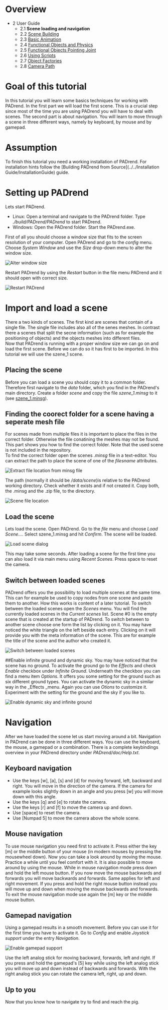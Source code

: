 <!------------------------------------------------------------------------------------------------
This work is licensed under the Creative Commons Attribution-ShareAlike 4.0 International License.
 To view a copy of this license, visit http://creativecommons.org/licenses/by-sa/4.0/.
 Author: Florian Pieper (fpieper@mail.uni-paderborn.de)
 PADrend Version 1.0.0
------------------------------------------------------------------------------------------------->
<!---BEGINN_INDEXSECTION--->
<!---Automaticly generated section. Do not edit!!!--->
# Overview
* 2 User Guide
    * 2.1 **Scene loading and navigation**
    * 2.2 [Scene Building](../../2_User_Guide/2_Scene_Building/Scene_Building.md)
    * 2.3 [Basic Animation](../../2_User_Guide/3_Basic_Animation/Basic_Animation.md)
    * 2.4 [Functional Objects and Physics](../../2_User_Guide/4_Functional_Objects_and_Physics/Functional_Objects_and_Physics.md)
    * 2.5 [Functional Objects Pointing Joint](../../2_User_Guide/5_Functional_Objects_Pointing_Joint/Functional_Objects_Pointing_Joint.md)
    * 2.6 [Using Scripts](../../2_User_Guide/6_Using_Scripts/Using_Scripts.md)
    * 2.7 [Object Factories](../../2_User_Guide/7_Object_Factories/Object_Factories.md)
    * 2.8 [Camera Path](../../2_User_Guide/8_Camera_Path/Camera_Path.md)
<!---END_INDEXSECTION--->

# Goal of this tutorial
In this tutorial you will learn some basics techniques for working with PADrend.
In the first part we will load the first scene.
This is a crucial step since most of the time you are using PADrend you will have to deal with scenes.
The second part is about navigation.
You will learn to move through a scene in three different ways, namely by keyboard, by mouse and by gamepad.

# Assumption
To finish this tutorial you need a working installation of PADrend.
For installation hints follow the [Building PADrend from Source](../../Installation Guide/InstallationGuide) guide.

# Setting up PADrend
Lets start PADrend.

* Linux: Open a terminal and navigate to the PADrend folder.
  Type _./build/PADrend/PADrend_ to start PADrend.
* Windows: Open the PADrend folder.
  Start the PADrend.exe.

First of all you should choose a window size that fits to the screen resolution of your computer.
Open PADrend and go to the _config_ menu.
Choose _System Window_ and use the _Size_ drop-down menu to alter the window size.

![Alter window size](figures/alter_window_size.png)

Restart PADrend by using the _Restart_ button in the file menu PADrend and it should open with correct size.

![Restart PADrend](figures/restart.png)

# Import and load a scene
There a two kinds of scenes.
The first kind are scenes that contain of a single file.
The single file includes also all of the senes meshes.
In contrast there a scenes that split the secne information (such as for example the positioning of objects) and the objects meshes into different files.  
Now that PADrend is running with a proper window size we can go on and load the first scene.
Before we can do so it has first to be imported.
In this tutorial we will use the szene_1 scene.   

## Placing the scene
Before you can load a scene you should copy it to a common folder.
Therefore first navigate to the _data_ folder, which you find in the PADrend's main directory.
Create a folder _scene_ and copy the file _szene_1.minsg_ to it (see [szene_1.minsg](../models/szene_1.minsg)).

## Finding the coorect folder for a scene having a seperate mesh file
For scenes made from multiple files it is important to place the files in the correct folder.
Otherwise the file conatining the meshes may not be found.
This part shows you how to find the correct folder.
Note that the used scene is not included in the repository.   
To find the correct folder open the scenes _.minsg_ file in a text-editor.
You can extract the path to place the scene of one of the _filesname_ attributes.

![Extract file location from minsg file](figures/editor_minsg_file.png)

The path (normally it should be _/data/scene_)is relative to the PADrend working directory.
Check whether it exists and if not created it.
Copy both, the .minsg and the .zip file, to the directory.

![Scene file location](figures/content_data_folder.png)

## Load the scene
Lets load the scene.
Open PADrend.
Go to the _file_ menu and choose _Load Scene..._.
Select szene_1.minsg and hit _Confirm_.
The scene will be loaded.

![Load scene dialog](figures/load_scene.png)

This may take some seconds.
After loading a scene for the first time you can also load it via main menu using _Recent Scenes_.
Press space to reset the camera.

## Switch between loaded scenes
PADrend offers you the possibility to load multiple scenes at the same time.
This can for example be used to copy nodes from one scene and paste them to another.
How this works is content of a later tutorial.
To switch between the loaded scenes open the _Scenes_ menu.
You will find the currently loaded scenes in the _Current scenes_ list.
Scene \#0 is the empty scene that is created at the startup of PADrend.
To switch between to another scene choose one form the list by clicking on it.
You may have noticed the white triangle on the left beside each entry.
Clicking on it will provide you with the meta information of the scene.
This are for example the title of the scene and the author who created it.

![Switch between loaded scenes](figures/currently_loaded_scenes.png)

##Enable infinite ground and dynamic sky.
You may have noticed that the scene has no ground.
To activate the ground go to the _Effects_ and check _Enable_ checkbox under _Infinite Ground_.
Underneath the checkbox you can find a menu item _Options_.
It offers you some setting for the ground such as six different ground types.
You can activate the dynamic sky in a similar way in the _Effects _menu.
Again you can use _Otions_ to customize it.
Experiment with the setting for the ground and the sky if you like to.

![Enable dynamic sky and infinite ground](figures/enable_sky_ground.png)

# Navigation
After we have loaded the scene let us start moving around a bit.
Navigation in PADrend can be done in three different ways.
You can use the keyboard, the mouse, a gamepad or a combination.
There is a complete keybindings overview in your PADrend directory under _PADrend/doc/Help.txt_.

## Keyboard navigation
* Use the keys [w], [a], [s] and [d] for moving forward, left, backward and right.
  You will move in the direction of the camera.
  If the camera for example looks slightly down in an angle and you press [w] you will move down with this angle.
* Use the keys [q] and [e] to rotate the camera.
* Use the keys [r] and [f] to move the camera up and down.
* Use [space] to reset the camera. 
* Use [Numpad 5] to move the camera above the whole scene.

## Mouse navigation
To use mouse navigation you need first to activate it.
Press either the key [m] or the middle button of your mouse (in modern mouses by pressing the mousewheel down).
Now you can take a look around by moving the mouse.
Practice a while until you feel comfort with it.
It is also possible to move around by using the mouse.
While in mouse navigation mode press down and hold the left mouse button.
If you now move the mouse backwards and forwards you will move backwards and forwards.
Same applies for left and right movement.
If you press and hold the right mouse button instead you will move up and down when moving the mouse backwards and forwards.
To exit the mouse navigation mode use again the [m] key or the middle mouse button.

## Gamepad navigation
Using a gamepad results in a smooth movement.
Before you can use it for the first time you have to activate it.
Go to _Config_ and enable _Joystick support_ under the entry _Navigation_.

![Enable gamepad support](figures/enable_gamepad.png)

Use the left analog stick for moving backward, forwards, left and right.
If you press and hold the gamepad's [5] key while using the left analog stick you will move up and down instead of backwards and forwards.
With the right analog stick you can rotate the camera left, right, up and down.

## Up to you
Now that you know how to navigate try to find and reach the pig.
